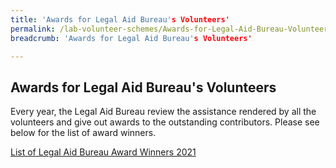 ```yaml
---
title: 'Awards for Legal Aid Bureau's Volunteers'
permalink: /lab-volunteer-schemes/Awards-for-Legal-Aid-Bureau-Volunteers/
breadcrumb: 'Awards for Legal Aid Bureau's Volunteers'

---
```


## Awards for Legal Aid Bureau's Volunteers

Every year, the Legal Aid Bureau review the assistance rendered by all the volunteers and give out awards to the outstanding contributors. Please see below for the list of award winners. <br>

[List of Legal Aid Bureau Award Winners 2021](/files/List_of_Legal_Aid_Bureau_Award_Winners_2021.pdf)<br><br>
